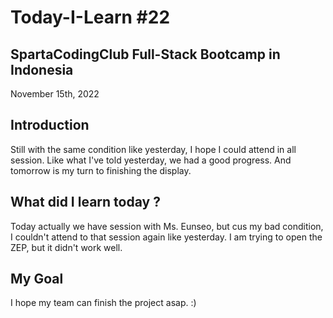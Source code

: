 # Today-I-Learn #22
## SpartaCodingClub Full-Stack Bootcamp in Indonesia
November 15th, 2022

##

## Introduction

Still with the same condition like yesterday, I hope I could attend in all session.
Like what I've told yesterday, we had a good progress.
And tomorrow is my turn to finishing the display.

## What did I learn today ?

Today actually we have session with Ms. Eunseo, but cus my bad condition,
I couldn't attend to that session again like yesterday. I am trying to open the ZEP, but it didn't work well.

## My Goal

I hope my team can finish the project asap. :)
